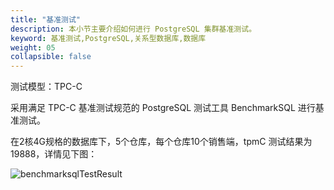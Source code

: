 ```yaml
---
title: "基准测试"
description: 本小节主要介绍如何进行 PostgreSQL 集群基准测试。 
keyword: 基准测试,PostgreSQL,关系型数据库,数据库
weight: 05
collapsible: false
---
```




测试模型：TPC-C

采用满足 TPC-C 基准测试规范的 PostgreSQL 测试工具 BenchmarkSQL 进行基准测试。 

在2核4G规格的数据库下，5个仓库，每个仓库10个销售端，tpmC 测试结果为19888，详情见下图：

![benchmarksqlTestResult](../../_images/benchmarksql1.png)
